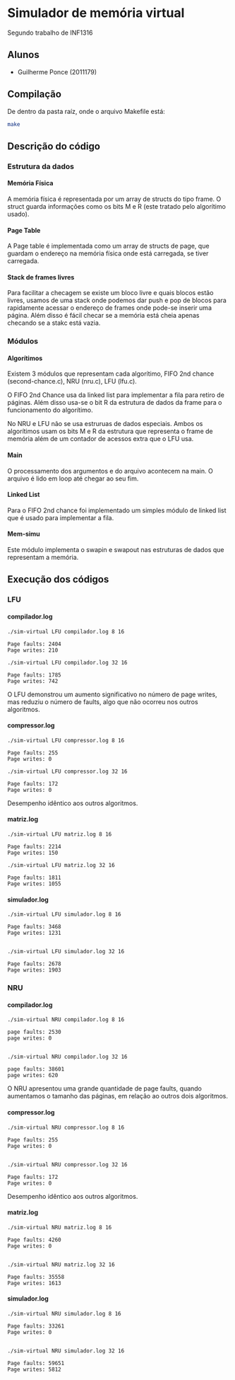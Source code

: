 # Simulador de memória virtual
Segundo trabalho de INF1316

## Alunos

- Guilherme Ponce (2011179)


## Compilação
De dentro da pasta raíz, onde o arquivo Makefile está:

```sh
make
```

## Descrição do código

### Estrutura da dados
#### Memória Física
A memória física é representada por um array de structs do tipo frame. O struct guarda informações como os bits M e R (este tratado pelo algorítimo usado).

#### Page Table
A Page table é implementada como um array de structs de page, que guardam o endereço na memória física onde está carregada, se tiver carregada.

#### Stack de frames livres
Para facilitar a checagem se existe um bloco livre e quais blocos estão livres, usamos de uma stack onde podemos dar push e pop de blocos para rapidamente acessar o endereço de frames onde pode-se inserir uma página. Além disso é fácil checar se a memória está cheia apenas checando se a stakc está vazia.

### Módulos

#### Algorítimos
Existem 3 módulos que representam cada algorítimo, FIFO 2nd chance (second-chance.c), NRU (nru.c), LFU (lfu.c).

O FIFO 2nd Chance usa da linked list para implementar a fila para retiro de páginas. Além disso usa-se o bit R da estrutura de dados da frame para o funcionamento do algorítimo.

No NRU e LFU não se usa estruruas de dados especiais. Ambos os algorítimos usam os bits M e R da estrutura que representa o frame de memória além de um contador de acessos extra que o LFU usa.

#### Main
O processamento dos argumentos e do arquivo acontecem na main. O arquivo é lido em loop até chegar ao seu fim.

#### Linked List
Para o FIFO 2nd chance foi implementado um simples módulo de linked list que é usado para implementar a fila.

#### Mem-simu
Este módulo implementa o swapin e swapout nas estruturas de dados que representam a memória.

## Execução dos códigos

### LFU

#### compilador.log

```
./sim-virtual LFU compilador.log 8 16

Page faults: 2404
Page writes: 210

./sim-virtual LFU compilador.log 32 16

Page faults: 1785
Page writes: 742
```

O LFU demonstrou um aumento significativo no número de page writes, mas reduziu o número de faults, algo que não ocorreu nos outros algoritmos.

#### compressor.log

```
./sim-virtual LFU compressor.log 8 16

Page faults: 255
Page writes: 0

./sim-virtual LFU compressor.log 32 16

Page faults: 172
Page writes: 0
```

Desempenho idêntico aos outros algoritmos.


#### matriz.log

```
./sim-virtual LFU matriz.log 8 16

Page faults: 2214
Page writes: 150

./sim-virtual LFU matriz.log 32 16

Page faults: 1811
Page writes: 1055
```


#### simulador.log

```
./sim-virtual LFU simulador.log 8 16

Page faults: 3468
Page writes: 1231


./sim-virtual LFU simulador.log 32 16

Page faults: 2678
Page writes: 1903
```



### NRU


#### compilador.log

```
./sim-virtual NRU compilador.log 8 16

page faults: 2530
page writes: 0


./sim-virtual NRU compilador.log 32 16

page faults: 38601
page writes: 620
```

O NRU apresentou uma grande quantidade de page faults, quando aumentamos o tamanho das páginas, em relação ao outros dois algoritmos.

#### compressor.log

```
./sim-virtual NRU compressor.log 8 16

Page faults: 255
Page writes: 0


./sim-virtual NRU compressor.log 32 16

Page faults: 172
Page writes: 0
```

Desempenho idêntico aos outros algoritmos.


#### matriz.log

```
./sim-virtual NRU matriz.log 8 16

Page faults: 4260
Page writes: 0


./sim-virtual NRU matriz.log 32 16

Page faults: 35558
Page writes: 1613
```


#### simulador.log

```
./sim-virtual NRU simulador.log 8 16

Page faults: 33261
Page writes: 0


./sim-virtual NRU simulador.log 32 16

Page faults: 59651
Page writes: 5812
```



